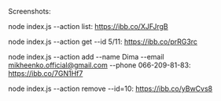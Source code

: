 Screenshots:

node index.js --action list: https://ibb.co/XJFJrgB

node index.js --action get --id 5/11: https://ibb.co/prRG3rc

node index.js --action add --name Dima --email mikheenko.official@gmail.com
--phone 066-209-81-83: https://ibb.co/7GN1Hf7

node index.js --action remove --id=10: https://ibb.co/yBwCvs8
